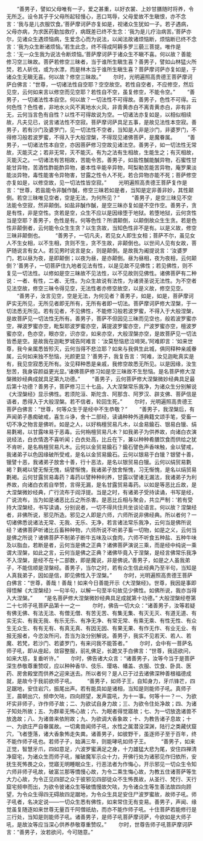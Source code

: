 <!-- { "loadSidebar": true } -->
　　“善男子，譬如父母唯有一子，爱之甚重，以好衣裳、上妙甘膳随时将养，令无所乏。设令其子于父母所起轻慢心，恶口骂辱，父母爱故不生瞋恨，亦不念言：‘我与是儿衣服饮食。’菩萨摩诃萨亦复如是，视诸众生犹如一子。若子遇病，父母亦病，为求医药勤加救疗，病既差已终不生念：‘我为是儿疗治病苦。’菩萨亦尔，见诸众生遇烦恼病，生爱念心而为说法，以闻法故诸烦恼断，烦恼断已终不念言：‘我为众生断诸烦恼。’若生此念，终不得成阿耨多罗三藐三菩提。唯作是念：‘无一众生我为说法令断烦恼。’菩萨摩诃萨于诸众生不瞋不喜。何以故？善能修习空三昧故。菩萨若修空三昧者，当于谁所生瞋生喜？善男子，譬如山林猛火所焚，若人斫伐，或为水漂，而是林木当于谁所生瞋生喜？菩萨摩诃萨亦复如是，于诸众生无瞋无喜。何以故？修空三昧故。”
　　尔时，光明遍照高贵德王菩萨摩诃萨白佛言：“世尊，一切诸法性自空耶？空空故空。若性自空者，不应修空，然后见空，云何如来言以修空而见空耶？若性自不空，虽复修空，不能令空。”
　　“善男子，一切诸法性本自空。何以故？一切法性不可得故。善男子，色性不可得。云何色性？色性者，非地水火风不离地水火风，非青黄赤白不离青黄赤白，非有非无，云何当言色有自性？以性不可得故说为空。一切诸法亦复如是，以相似相续故，凡夫见已，说言诸法性不空寂。菩萨摩诃萨具足五事，是故见法性本空寂。善男子，若有沙门及婆罗门，见一切法性不空者，当知是人非是沙门，非婆罗门，不得修习般若波罗蜜，不得入于大般涅槃，不得现见诸佛菩萨，是魔眷属。
　　“善男子，一切诸法性本自空，亦因菩萨修习空故见诸法空。善男子，如一切法性无常故，灭能灭之；若非无常，灭不能灭。有为之法有生相故，生能生之；有灭相故，灭能灭之。一切诸法有苦相故，苦能令苦。善男子，如盐性醎能醎异物，石蜜性甘能甘异物，苦酒性酢能酢异物，姜本性辛能辛异物，呵梨勒苦能苦异物，庵罗果淡能淡异物，毒性能害令异物害，甘露之性令人不死，若合异物亦能不死；菩萨修空亦复如是，以修空故，见一切法性皆空寂。”
　　光明遍照高贵德王菩萨复作是言：“世尊，若盐能令非醎作醎，修空三昧若如是者，当知是定非善非妙，其性颠倒。若空三昧唯见空者，空是无法，为何所见？”
　　“善男子，是空三昧见不空法能令空寂，然非颠倒。如盐非醎作醎，是空三昧亦复如是不空作空。善男子，贪是有性，非是空性。贪若是空，众生不应以是因缘堕于地狱。若堕地狱，云何贪性当是空耶？善男子，色性是有。何等色性？所谓颠倒，以颠倒故众生生贪。若是色性非颠倒者，云何能令众生生贪？以生贪故，当知色性非不是有。以是义故，修空三昧非颠倒也。
　　“善男子，一切凡夫，若见女人即生女相；菩萨不尔，虽见女人不生女相，以不生相，贪则不生，贪不生故，非颠倒也。以世间人见有女故，菩萨随说言有女人。若见男时说言是女，则是颠倒。是故我为阇提说言：‘汝婆罗门，若以昼为夜，是即颠倒；以夜为昼，是亦颠倒。昼为昼相，夜为夜相，云何颠倒？’善男子，一切菩萨住九地者见法有性，以是见故不见佛性；若见佛性，则不复见一切法性。以修如是空三昧故不见法性，以不见故则见佛性。诸佛菩萨有二种说：一者、有性，二者、无性。为众生故说有法性，为诸贤圣说无法性。为不空者见法空故，修空三昧令得见空，无法性者亦修空故空，以是义故，修空见空。
　　“善男子，汝言见空，空是无法，为何见者？善男子，如是，如是，菩萨摩诃萨实无所见，无所见者即无所有，无所有者即一切法。菩萨摩诃萨修大涅槃，于一切法悉无所见。若有见者，不见佛性，不能修习般若波罗蜜，不得入于大般涅槃，是故菩萨见一切法性无所有。善男子，菩萨不但因见三昧而见空也，般若波罗蜜亦空，禅波罗蜜亦空，毗梨耶波罗蜜亦空，羼提波罗蜜亦空，尸波罗蜜亦空，檀波罗蜜亦空，色亦空，眼亦空，识亦空，如来亦空，大般涅槃亦空，是故菩萨见一切法皆悉是空。是故我在迦毗罗城告阿难言：‘汝莫愁恼悲泣啼哭。’阿难即言：‘如来世尊，我今亲属悉皆殄灭，云何当得不悲泣耶？如来与我俱生此城，俱同释种亲戚眷属，云何如来独不愁恼，光颜更显？’善男子，我复告言：‘阿难，汝见迦毗真实是有，我见空寂悉无所有。汝见释种悉是亲戚，我修空故悉无所见。以是因缘，汝生愁苦，我身容颜益更光显。’诸佛菩萨修习如是空三昧故不生愁恼。是名菩萨修大涅槃微妙经典成就具足第九功德。”
　　“善男子，云何菩萨修大涅槃微妙经典具足最后第十功德？善男子，菩萨修习三十七品，入大涅槃常乐我净，为诸众生分别解说《大涅槃经》显示佛性。若须陀洹、斯陀含、阿那含、阿罗汉、辟支佛、菩萨信是语者，悉得入于大般涅槃。若不信者，轮回生死。”
　　尔时，光明遍照高贵德王菩萨白佛言：“世尊，何等众生于是经中不生恭敬？”
　　“善男子，我涅槃后，有声闻弟子愚痴破戒，喜生斗诤，舍十二部经，读诵种种外道典籍文颂手笔，受畜一切不净之物言是佛听。如是之人，以好栴檀贸易凡木，以金易鍮石、银易白镴、绢易氀褐，以甘露味易于恶毒。云何栴檀贸易凡木？如我弟子为供养故，向诸白衣演说经法，白衣情逸不喜听闻；白衣处高，比丘在下，兼以种种肴膳饮食而供给之犹不肯听，是名栴檀贸易凡木。云何以金贸易鍮石？鍮石譬色声香味触，金以譬戒，我诸弟子以色因缘破所受戒，是名以金贸易鍮石。云何以银易于白镴？银譬十善，镴譬十恶，我诸弟子放舍十善，行十恶法，是名以银贸易白镴。云何以绢贸易氀褐？氀褐以譬无惭无愧，绢譬惭愧，我诸弟子放舍惭愧，习无惭愧，是名以绢贸易氀褐。云何甘露贸易毒药？毒药以譬种种利养，甘露以譬诸无漏法，我诸弟子为利养故，向诸白衣若自举赞，言得无漏，是名甘露贸易毒药。以如是等恶比丘故，是大涅槃微妙经典，广行流布于阎浮提。当是之时，有诸弟子受持读诵，书写是经，广说流布，当为如是诸恶比丘之所杀害。是恶比丘相与聚会，共立严制：‘若有受持大涅槃经，书写读诵，分别说者，一切不得共住共坐谈论语言。何以故？涅槃经者，非佛所说，邪见所造。邪见之人即是六师，六师所说非佛经典。所以者何？一切诸佛悉说诸法无常、无我、无乐、无净，若言诸法常乐我净，云何当是佛所说经？诸佛菩萨听诸比丘畜种种物，六师所说不听弟子畜一切物，如是之义，云何当是佛之所说？诸佛菩萨不制弟子断牛五味及以食肉，六师不听食五种盐、五种牛味及以脂血，若断是者，云何当是佛之正典？诸佛菩萨演说三乘，而是经中纯说一乘谓大涅槃，如此之言，云何当是佛之正典？诸佛毕竟入于涅槃，是经言佛常乐我净不入涅槃，是经不在十二部数，即是魔说，非是佛说。’善男子，如是之人虽我弟子，不能信顺是涅槃经。善男子，当尔之时，若有众生信此经典乃至半句，当知是人真我弟子，因如是信，即见佛性入于涅槃。”
　　尔时，光明遍照高贵德王菩萨白佛言：“世尊，善哉！善哉！如来今日善能开示《大涅槃经》。世尊，我因是事即得悟解《大涅槃经》一句半句，以解一句至半句故见少佛性。如佛所说，我亦当得入大涅槃。”
　　“是名菩萨修大涅槃微妙经典具足成就第十功德。”
大般涅槃经卷第二十七师子吼菩萨品第十一之一
　　尔时，佛告一切大众：“诸善男子，汝等若疑有佛无佛、有法无法、有僧无僧、有苦无苦、有集无集、有灭无灭、有道无道、有实无实、有我无我、有乐无乐、有净无净、有常无常、有乘无乘、有性无性、有众生无众生、有有无有、有真无真、有因无因、有果无果、有作无作、有业无业、有报无报者，今恣汝所问，吾当为汝分别解说。善男子，我实不见若天、若人、若魔、若梵，若沙门、若婆罗门，有来问我不能答者。”
　　尔时，会中有一菩萨名师子吼，即从座起，敛容整服，前礼佛足，长跪叉手白佛言：“世尊，我适欲问，如来大慈，复垂听许。”
　　尔时，佛告诸大众言：“诸善男子，汝等今当于是菩萨深生恭敬尊重赞叹，应以种种香华、伎乐、璎珞、幡盖、衣服、饮食、卧具、医药、房舍殿堂而供养之迎来送去。所以者何？是人已于过去诸佛深种善根福德成就，是故今于我前欲师子吼。
　　“善男子，如师子王，自知身力，牙爪锋芒，四足踞地，安住岩穴，振尾出声。若有能具如是诸相，当知是则能师子吼。真师子王，晨朝出穴，频申欠呿，四向顾望，发声震吼，为十一事。何等十一？一、为欲坏实非师子，诈作师子故；二、为欲试自身力故；三、为欲令住处净故；四、为诸子知处所故；五、为群辈无怖心故；六、为眠者得觉寤故；七、为一切放逸诸兽不放逸故；八、为诸兽来依附故；九、为欲调大香象故；十、为教告诸子息故；十一、为欲庄严自眷属故。一切禽兽闻师子吼，水性之属潜没深渊，陆行之类藏伏窟穴，飞者堕落，诸大香象怖走失粪。诸善男子，如彼野干，虽逐师子至于百年，终不能作师子吼也。若师子子，始满三年，则能哮吼如师子王。
　　“善男子，如来正觉，智慧牙爪，四如意足，六波罗蜜满足之身，十力雄猛大悲为尾，安住四禅清净窟宅，为诸众生而师子吼，摧破魔军示众十力，开佛行处为诸邪见作归依所，安抚生死怖畏之众，觉寤无明睡眠众生，行恶法者为作悔心，开示邪见一切众生令知六师非师子吼故，破富兰那等憍慢心故，为令二乘生悔心故，为教五住诸菩萨等生大力心故，为令正见四部之众于彼邪见四部徒众不生怖畏故，从圣行、梵行、天行窟宅频申而出，为欲令彼诸众生等破憍慢故欠呿，为令诸众生等生善法故四向顾望，为令众生得四无碍故四足踞地，为令众生具足安住尸波罗蜜故，故师子吼。师子吼者，名决定说——一切众生悉有佛性，如来常住无有变易。善男子，声闻、缘觉虽复随逐如来世尊无量百千阿僧祇劫，而亦不能作师子吼。十住菩萨若能修行是三行处，当知是则能师子吼。诸善男子，是师子吼菩萨摩诃萨，今欲如是大师子吼，是故汝等应当深心供养恭敬尊重赞叹。”
　　尔时，世尊告师子吼菩萨摩诃萨言：“善男子，汝若欲问，今可随意。”
